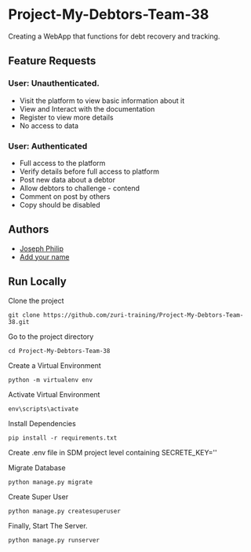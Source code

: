 # Project-My-Debtors-Team-38
Creating a WebApp that functions for debt recovery and tracking. 


## Feature Requests

### User: Unauthenticated.

- Visit the platform to view basic information about it
- View and Interact with the documentation
- Register to view more details
- No access to data

### User: Authenticated
- Full access to the platform
- Verify details before full access to platform
- Post new data about a debtor
- Allow debtors to challenge - contend
- Comment on post by others
- Copy should be disabled


## Authors

- [Joseph Philip](https://www.github.com/jpphilips)
- [Add your name](https://www.github.com/your-username)


## Run Locally

Clone the project

```
git clone https://github.com/zuri-training/Project-My-Debtors-Team-38.git
```

Go to the project directory

```
cd Project-My-Debtors-Team-38
```

Create a Virtual Environment

```
python -m virtualenv env
```

Activate Virtual Environment

```
env\scripts\activate
```

Install Dependencies

```
pip install -r requirements.txt
```
Create .env file in SDM project level containing SECRETE_KEY='' 


Migrate Database 

```
python manage.py migrate
```
Create Super User 
```
python manage.py createsuperuser
```
Finally, Start The Server.
```
python manage.py runserver
```


